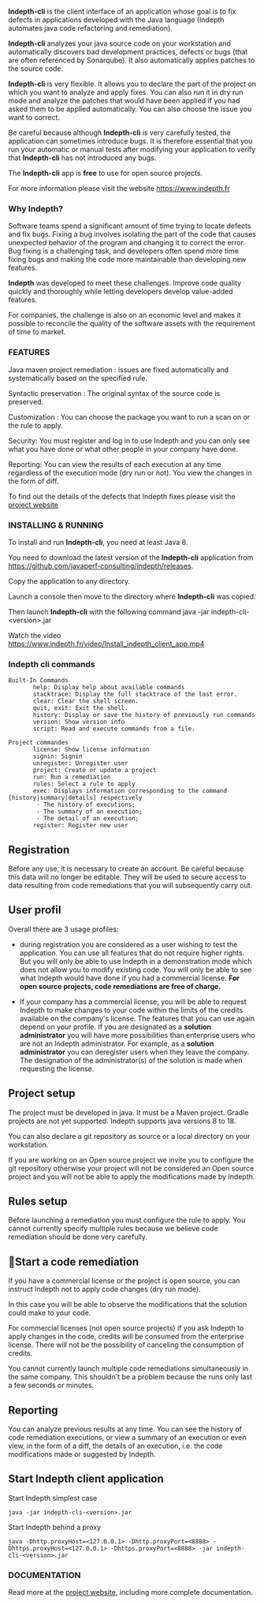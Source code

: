 


**Indepth-cli** is the client interface of an application whose goal is to fix defects in applications developed with the Java language (Indepth automates java code refactoring and remediation).

**Indepth-cli** analyzes your java source code on your workstation and automatically discovers bad development practices, defects or bugs (that are often referenced by Sonarqube). 
It also automatically applies patches to the source code.

**Indepth-cli** is very flexible. It allows you to declare the part of the project on which you want to analyze and apply fixes. 
You can also run it in dry run mode and analyze the patches that would have been applied if you had asked them to be applied automatically.
You can also choose the issue you want to correct.


Be careful because although **Indepth-cli** is very carefully tested, the application can sometimes introduce bugs. 
It is therefore essential that you run your automatic or manual tests after modifying your application to verify that **Indepth-cli** has not introduced any bugs.


The **Indepth-cli** app is **free** to use for open source projects.

For more information please visit the website https://www.indepth.fr

### Why Indepth?

Software teams spend a significant amount of time trying to locate defects and fix bugs. 
Fixing a bug involves isolating the part of the code that causes unexpected behavior of the program and changing it to correct the error. 
Bug fixing is a challenging task, and developers often spend more time fixing bugs and making the code more maintainable than developing new features.

**Indepth** was developed to meet these challenges. Improve code quality quickly and thoroughly while letting developers develop value-added features.

For companies, the challenge is also on an economic level and makes it possible to reconcile the quality of the software assets with the requirement of time to market.

### FEATURES

Java maven project remediation : issues are fixed automatically and systematically based on the specified rule.

Syntactic preservation : The original syntax of the source code is preserved.

Customization : You can choose the package you want to run a scan on or the rule to apply.

Security: You must register and log in to use Indepth and you can only see what you have done or what other people in your company have done.

Reporting: You can view the results of each execution at any time regardless of the execution mode (dry run or not). You view the changes in the form of diff.

To find out the details of the defects that Indepth fixes please visit the [project website](http://indepth.fr/documentation.html)


### INSTALLING & RUNNING

To install and run **Indepth-cli**, you need at least Java 8.

You need to download the latest version of the **Indepth-cli** application from https://github.com/javaperf-consulting/indepth/releases.

Copy the application to any directory.

Launch a console then move to the directory where **Indepth-cli** was copied.

Then launch **Indepth-cli** with the following command java -jar indepth-cli-&lt;version&gt;.jar


Watch the video 
https://www.indepth.fr/video/Install_indepth_client_app.mp4


### Indepth cli commands

```
Built-In Commands
       help: Display help about available commands
       stacktrace: Display the full stacktrace of the last error.
       clear: Clear the shell screen.
       quit, exit: Exit the shell.
       history: Display or save the history of previously run commands
       version: Show version info
       script: Read and execute commands from a file.

Project commandes
       license: Show license information
       signin: Signin
       unregister: Unregister user
       project: Create or update a project
       run: Run a remediation
       rules: Select a rule to apply
       exec: Displays information corresponding to the command [history|summary|details] respectively
        - The history of executions;
        - The summary of an execution;
        - The detail of an execution;
       register: Register new user
```

## Registration

Before any use, it is necessary to create an account. 
Be careful because this data will no longer be editable. 
They will be used to secure access to data resulting from code remediations that you will subsequently carry out.

## User profil

Overall there are 3 usage profiles:

- during registration you are considered as a user wishing to test the application. 
You can use all features that do not require higher rights. 
But you will only be able to use Indepth in a demonstration mode which does not allow you to modify existing code. 
You will only be able to see what Indepth would have done if you had a commercial license. 
**For open source projects, code remediations are free of charge.**

- If your company has a commercial license, you will be able to request Indepth to make changes to your code within the limits of the credits available on the company's license.
The features that you can use again depend on your profile. 
If you are designated as a **solution administrator** you will have more possibilities than enterprise users who are not an Indepth administrator. 
For example, as a **solution administrator** you can deregister users when they leave the company.
The designation of the administrator(s) of the solution is made when requesting the license.

## Project setup

The project must be developed in java. 
It must be a Maven project. Gradle projects are not yet supported. 
Indepth supports java versions 8 to 18. 

You can also declare a git repository as source or a local directory on your workstation. 

If you are working on an Open source project we invite you to configure the git repository otherwise your project will not be considered an Open source project and you will not be able to apply the modifications made by Indepth.

## Rules setup

Before launching a remediation you must configure the rule to apply. 
You cannot currently specify multiple rules because we believe code remediation should be done very carefully.

## Start a code remediation

If you have a commercial license or the project is open source, you can instruct Indepth not to apply code changes (dry run mode). 

In this case you will be able to observe the modifications that the solution could make to your code. 

For commercial licenses (not open source projects) if you ask Indepth to apply changes in the code, credits will be consumed from the enterprise license. 
There will not be the possibility of canceling the consumption of credits.

You cannot currently launch multiple code remediations simultaneously in the same company.
This shouldn't be a problem because the runs only last a few seconds or minutes.

## Reporting

You can analyze previous results at any time.
You can see the history of code remediation executions, or view a summary of an execution or even view, in the form of a diff, the details of an execution, i.e. the code modifications made or suggested by Indepth.


## Start Indepth client application

Start Indepth simplest case

```
java -jar indepth-cli-<version>.jar
```

Start Indepth behind a proxy

```
java -Dhttp.proxyHost=<127.0.0.1> -Dhttp.proxyPort=<8888> -Dhttps.proxyHost=<127.0.0.1> -Dhttps.proxyPort=<8888> -jar indepth-cli-<version>.jar
```

### DOCUMENTATION

Read more at the [project website](http://indepth.fr/documentation.html), including more complete documentation.
